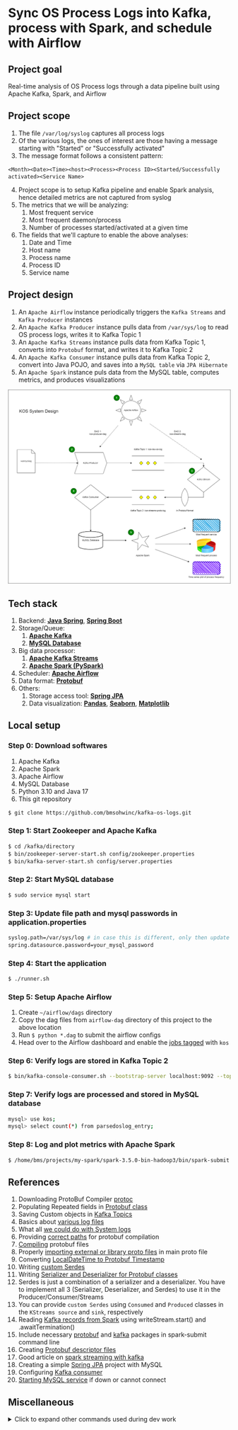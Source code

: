 # Sync OS Process Logs into Kafka, process with Spark, and schedule with Airflow

## Project goal
Real-time analysis of OS Process logs through a data pipeline built using Apache Kafka, Spark, and Airflow

## Project scope
1. The file `/var/log/syslog` captures all process logs
2. Of the various logs, the ones of interest are those having a message starting with "Started" or "Successfully activated"
3. The message format follows a consistent pattern:
```
<Month><Date><Time><host><Process><Process ID><Started/Successfully activated><Service Name>
```
4. Project scope is to setup Kafka pipeline and enable Spark analysis, hence detailed metrics are not captured from syslog
5. The metrics that we will be analyzing:
    1. Most frequent service
    2. Most frequent daemon/process
    3. Number of processes started/activated at a given time
6. The fields that we'll capture to enable the above analyses:
    1. Date and Time
    2. Host name
    3. Process name
    4. Process ID
    5. Service name

## Project design
1. An `Apache Airflow` instance periodically triggers the `Kafka Streams` and `Kafka Producer` instances
2. An `Apache Kafka Producer` instance pulls data from `/var/sys/log` to read OS process logs, writes it to Kafka Topic 1
3. An `Apache Kafka Streams` instance pulls data from Kafka Topic 1, converts into `Protobuf` format, and writes it to Kafka Topic 2
4. An `Apache Kafka Consumer` instance pulls data from Kafka Topic 2, convert into Java POJO, and saves into a `MySQL table` via `JPA Hibernate`
5. An `Apache Spark` instance puls data from the MySQL table, computes metrics, and produces visualizations

![KOS System Design Image](https://github.com/bmsohwinc/kafka-os-logs/blob/master/images/kos.drawio.png "KOS System Design")

## Tech stack
1. Backend: **[Java Spring](https://spring.io/)**, **[Spring Boot](https://spring.io/projects/spring-boot)**
2. Storage/Queue:
    1. **[Apache Kafka](https://kafka.apache.org/)**
    2. **[MySQL Database](https://www.mysql.com/)**
3. Big data processor:
    1. **[Apache Kafka Streams](https://kafka.apache.org/37/documentation/streams/)**
    2. **[Apache Spark (PySpark)](https://spark.apache.org/)**
4. Scheduler: **[Apache Airflow](https://airflow.apache.org/)**
5. Data format: **[Protobuf](https://protobuf.dev/)**
6. Others:
    1. Storage access tool: **[Spring JPA](https://spring.io/guides/gs/accessing-data-mysql)**
    2. Data visualization: **[Pandas](https://pandas.pydata.org/)**, **[Seaborn](https://seaborn.pydata.org/)**, **[Matplotlib](https://matplotlib.org/)**

## Local setup
### Step 0: Download softwares
1. Apache Kafka
2. Apache Spark
3. Apache Airflow
4. MySQL Database
5. Python 3.10 and Java 17
6. This git repository
```sh
$ git clone https://github.com/bmsohwinc/kafka-os-logs.git
```

### Step 1: Start Zookeeper and Apache Kafka
```sh
$ cd /kafka/directory
$ bin/zookeeper-server-start.sh config/zookeeper.properties
$ bin/kafka-server-start.sh config/server.properties
```
### Step 2: Start MySQL database
```sh
$ sudo service mysql start
```
### Step 3: Update file path and mysql passwords in application.properties
```sh
syslog.path=/var/sys/log # in case this is different, only then update this prop
spring.datasource.password=your_mysql_password
```
### Step 4: Start the application
```sh
$ ./runner.sh
```
### Step 5: Setup Apache Airflow
1. Create `~/airflow/dags` directory
2. Copy the dag files from `airflow-dag` directory of this project to the above location
3. Run `$ python *.dag` to submit the airflow configs
4. Head over to the Airflow dashboard and enable the [jobs tagged](http://localhost:8080/home?status=all&tags=kos) with `kos`
### Step 6: Verify logs are stored in Kafka Topic 2
```sh
$ bin/kafka-console-consumer.sh --bootstrap-server localhost:9092 --topic kos-streams-proto-log --from-beginning
```
### Step 7: Verify logs are processed and stored in MySQL database
```sh
mysql> use kos;
mysql> select count(*) from parsedoslog_entry;
```
### Step 8: Log and plot metrics with Apache Spark
```sh
$ /home/bms/projects/my-spark/spark-3.5.0-bin-hadoop3/bin/spark-submit --packages "com.mysql:mysql-connector-j:8.3.0" --master local[4] KOSSparkApp.py
```


## References
1. Downloading ProtoBuf Compiler [protoc](https://www.youtube.com/watch?v=46O73On0gyI)
2. Populating Repeated fields in [Protobuf class](https://stackoverflow.com/questions/29170183/how-to-set-repeated-fields-in-protobuf-before-building-the-message)
3. Saving Custom objects in [Kafka Topics](https://stackoverflow.com/questions/52450449/how-to-send-custom-object-to-kafka-topic-with-producer)
4. Basics about [various log files](https://www.crowdstrike.com/cybersecurity-101/observability/log-file/)
5. What all [we could do with System logs](https://www.linkedin.com/advice/0/what-some-techniques-analyzing-operating-system)
6. Providing [correct paths](https://stackoverflow.com/a/56033787/9247555) for protobuf compilation
7. [Compiling](https://protobuf.dev/getting-started/javatutorial/#compiling-protocol-buffers) protobuf files
8. Properly [importing external or library proto files](https://stackoverflow.com/a/49092821/9247555) in main proto file
9. Converting [LocalDateTime to Protobuf Timestamp](https://stackoverflow.com/a/66162818/9247555)
10. Writing [custom Serdes](https://medium.com/@agvillamizar/implementing-custom-serdes-for-java-objects-using-json-serializer-and-deserializer-in-kafka-streams-d794b66e7c03)
11. Writing [Serializer and Deserializer for Protobuf classes](https://github.com/zuowang/kafka-protobuf/tree/master/src/main/java/kafka/serializer)
12. Serdes is just a combination of a serializer and a deserializer. You have to implement all 3 (Serializer, Deserializer, and Serdes) to use it in the Producer/Consumer/Streams
13. You can provide `custom Serdes` using `Consumed` and `Produced` classes in the `KStreams source` and `sink`, respectively
14. Reading [Kafka records from Spark](https://stackoverflow.com/a/41492614/9247555) using writeStream.start() and .awaitTermination()
15. Include necessary [protobuf](https://spark.apache.org/docs/latest/sql-data-sources-protobuf.html#deploying) and [kafka](https://spark.apache.org/docs/latest/structured-streaming-kafka-integration.html#deploying) packages in spark-submit command line
16. Creating [Protobuf descriptor files](https://docs.streamsets.com/portal/platform-datacollector/latest/datacollector/UserGuide/Data_Formats/Protobuf-Prerequisites.html)
17. Good article on [spark streaming with kafka](https://subhamkharwal.medium.com/pyspark-structured-streaming-read-from-kafka-64c40767155f)
18. Creating a simple [Spring JPA](https://medium.com/@khairmuhammadmemon/spring-boot-data-access-with-spring-data-jpa-and-mysql-afe90e28b05d) project with MySQL
19. Configuring [Kafka consumer](https://www.youtube.com/watch?v=d0T9g0_G_3U)
20. [Starting MySQL service](https://stackoverflow.com/a/23485424/9247555) if down or cannot connect


## Miscellaneous
<details>
 <summary>Click to expand other commands used during dev work</summary>

## Commands
### Start MySQL instance
```sh
$ sudo service mysql start
```

### Run the code
```sh
$ mvn package -DskipTests
$ java -jar target/kos-0.0.1-SNAPSHOT.jar
```
OR
```sh
$ ./runner.sh
```

### Generate Protobuf class file
1. Create the `osparsed.proto` file in resources/ directory
2. Import necessary `google/*.proto` files in the `osparsed.proto` file (`import "google/protobuf/timestamp.proto";` in this case)
3. Note down full path to the directory where `osparsed.proto` resides and the full path where the protoc's `include` directory resides
4. Run the below commands
```sh
$ cd /path/to/protoc
$ ./protoc -I /home/bms/my-proto/include -I /home/bms/projects/my-kafka/kos/src/main/resources/proto --java_out=/home/bms/projects/my-kafka/kos/src/main/java/ /home/bms/projects/my-kafka/kos/src/main/resources/proto/osparsed.proto
```

### Generate Protobuf Descriptor class file
1. Run the below commands (do not forget the `include_imports` flag, else dependencies won't be added to the descriptor)
```sh
$ ./protoc --include_imports -I /home/bms/my-proto/include -I /home/bms/projects/my-kafka/kos/src/main/resources/proto --descriptor_set_out=py-spark/KOSParsed.desc /home/bms/projects/my-kafka/kos/src/main/resources/proto/osparsed.proto
```

### Running PySpark to stream Protobuf records from Kafka
1. Run the below commands (do not forget the `packages` flag)
```sh
$ /home/bms/projects/my-spark/spark-3.5.0-bin-hadoop3/bin/spark-submit --packages "org.apache.spark:spark-protobuf_2.12:3.5.0","org.apache.spark:spark-sql-kafka-0-10_2.12:3.5.0" --master local[4] KStreamApp.py 
```

### Kafka console consumer
1. Read the records written to your kafka topic via the command:
```sh
$ bin/kafka-console-consumer.sh --bootstrap-server localhost:9092 --topic <KAFKA_TOPIC_NAME> --from-beginning
```

### Setup Airflow DAGs
1. Install Airflow as given in [Official doc](https://airflow.apache.org/docs/apache-airflow/stable/start.html)
2. Create `~/airflow/dags` directory
3. Copy the dag files from `airflow-dag` directory of this project to the above location
4. Run `$ python *.dag` to submit the airflow configs
5. Head over to the Airflow dashboard and enable the [jobs tagged](http://localhost:8080/home?status=all&tags=kos) with `kos`

### Running the full application for a quick test
1. Start Zookeeper and Kafka main
```sh
$ cd /kafka/directory
$ bin/zookeeper-server-start.sh config/zookeeper.properties
$ bin/kafka-server-start.sh config/server.properties
```
2. Open Kafka console producer for topic-1
```sh
$ cd /kafka/directory
$ bin/kafka-console-producer.sh --bootstrap-server localhost:9092 --topic kos-raw-os-log
```
3. Open Kafka console consumer for topic-1
```sh
$ cd /kafka/directory
$ bin/kafka-console-consumer.sh --bootstrap-server localhost:9092 --topic kos-raw-os-log --from-beginning
```
4. Open Kafka console consumer for topic-2
```sh
$ cd /kafka/directory
$ bin/kafka-console-consumer.sh --bootstrap-server localhost:9092 --topic streams-test-output-2 --from-beginning
```
5. Start KOSApplication
```sh
$ cd /project/directory
$ ./runner.sh
```
6. Start Kafka Streams
```sh
$ curl http://localhost:8080/kos/streams/start
```
7. Start PySpark Application
```sh
$ /home/bms/projects/my-spark/spark-3.5.0-bin-hadoop3/bin/spark-submit --packages "org.apache.spark:spark-protobuf_2.12:3.5.0","org.apache.spark:spark-sql-kafka-0-10_2.12:3.5.0" --master local[4] KStreamApp.py 
```
8. Write to Kafka producer of topic-1
```sh
> Feb 24 20:29:42 dell-Inspiron-15-3567 systemd[1]: Started Locale Service.
```
9. Check that records are logged onto:
    1. Topic-1 Console Consumer
    2. Topic-2 Console Consumer
    3. PySpark Console

## Tools
1. Java Spring
2. Spring Kafka

</details>
